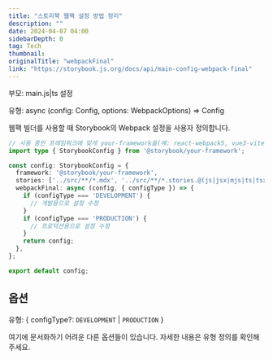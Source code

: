 ```yaml
---
title: "스토리북 웹팩 설정 방법 정리"
description: ""
date: 2024-04-07 04:00
sidebarDepth: 0
tag: Tech
thumbnail: 
originalTitle: "webpackFinal"
link: "https://storybook.js.org/docs/api/main-config-webpack-final"
---
```



부모: main.js|ts 설정

유형: async (config: Config, options: WebpackOptions) ⇒ Config

웹팩 빌더를 사용할 때 Storybook의 Webpack 설정을 사용자 정의합니다.

```typescript
// 사용 중인 프레임워크에 맞게 your-framework을(예: react-webpack5, vue3-vite) 바꿉니다.
import type { StorybookConfig } from '@storybook/your-framework';

const config: StorybookConfig = {
  framework: '@storybook/your-framework',
  stories: ['../src/**/*.mdx', '../src/**/*.stories.@(js|jsx|mjs|ts|tsx)'],
  webpackFinal: async (config, { configType }) => {
    if (configType === 'DEVELOPMENT') {
      // 개발용으로 설정 수정
    }
    if (configType === 'PRODUCTION') {
      // 프로덕션용으로 설정 수정
    }
    return config;
  },
};

export default config;
```



## 옵션

유형: { configType?: `DEVELOPMENT` | `PRODUCTION` }

여기에 문서화하기 어려운 다른 옵션들이 있습니다. 자세한 내용은 유형 정의를 확인해주세요.